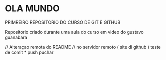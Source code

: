 # OLA MUNDO
 PRIMREIRO REPOSITORIO  DO CURSO DE GIT E GITHUB

Repositorio criado durante uma aula do curso em video do gustavo guanabara

// Alteraçao remota do  README // no servidor remoto ( site di github )
teste de comit * push puchar
